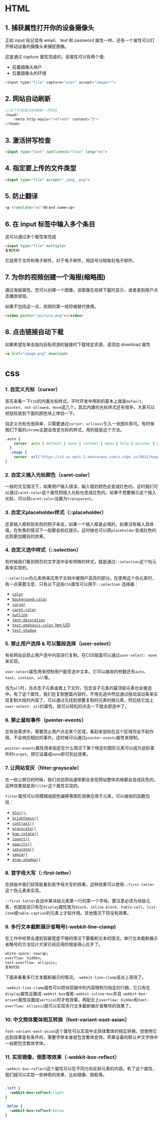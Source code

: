 # HTML

## 1. 捕获属性打开你的设备摄像头

正如 input 标记具有 email、 text 和 password 属性一样，还有一个属性可以打开移动设备的摄像头来捕捉图像。

这是通过 capture 属性完成的，该属性可以有两个值:

- 前置摄像头用户
- 后置摄像头的环境

```js
<input type="file" capture="user" accept="image/*">
```

## 2. 网站自动刷新

```js
//这个片段每10秒刷新一次网站
<head>
    <meta http-equiv="refresh" content="5">
</head>
```

## 3. 激活拼写检查

```html
<input type="text" spellcheck="true" lang="en">
```

## 4. 指定要上传的文件类型

```html
<input type="file" accept=".jpeg,.png">
```

## 5. 防止翻译

```html
<p translate="no">Brand name</p>
```

## 6. 在 input 标签中输入多个条目

这可以通过多个属性来完成

```html
<input type="file" multiple>
复制代码
```

它适用于文件和电子邮件。对于电子邮件，用逗号分隔每封电子邮件。

## 7. 为你的视频创建一个海报(缩略图)

通过海报属性，您可以创建一个图像，该图像在视频下载时显示，或者直到用户点击播放按钮。

如果不包括这一点，视频的第一帧将被替代使用。

```html
<video poster="picture.png"></video>
```

## 8. 点击链接自动下载

如果希望在单击指向目标资源的链接时下载特定资源，请添加 download 属性

```html
<a href="image.png" download>
```

# css

### 1. 自定义光标（cursor）

首先来看一下`CSS`的内置光标样式。平时开发中用到的基本上就是`default`、`pointer`、`not-allowed`、`move`这几个。其实内置的光标样式还有很多，大家可以把鼠标放到下面的颜色块上体验一下。

自定义光标也很简单，只需要通过`cursor: url(xxx)`引入一张图片即可。有时候我们下载的`chrome`主题会改变光标的样式，用的就是这个方法。

```css
.auto {
    cursor: auto | default | none | context | menu | help | pointer | progress | wait | cell | crosshair | text | vertical-text | alias | copy | move | no-drop | not-allowed | grab | grabbing | all-scroll | col-resize |row-resize | n-resize | e-resize | s-resize | w-resize |ne-resize|nw-resize|se-resize|sw-resize|ew-resize|ns-resize| nesw-resize|nwse-resize|zoom-in|zoom-out;
  }
  .image {
    cursor: url("https://s3-us-west-2.amazonaws.com/s.cdpn.io/9632/happy.png"), auto;
}
```

### 2. 自定义插入光标颜色（caret-color）

一般的交互情况下，如果用户输入错误，输入框的颜色会变成红色的。这时我们可以通过`caret-color`这个属性把插入光标也变成红色的。如果不想要展示这个插入光标，可以将`caret-color`设置为`transparent`。

### 3. 自定义placeholder样式（::placeholder）

还拿输入框校验失败的例子来说，如果一个输入框是必填的，如果没有输入具体值，在失焦的情况下一般都会标红提示。这时候也可以把`placeholder`变成红色的达到更加醒目的效果。

### 4. 自定义选中样式（::selection）

有时候我们看到网页的文字选中会有特殊的样式，就是通过`::selection`这个伪元素来实现的。

`::selection`伪元素用来应用于文档中被用户高亮的部分。在使用这个伪元素时，有一点需要注意，只有以下这些`CSS`属性可以用于`::selection` 选择器：

- [`color`](https://link.juejin.cn?target=https%3A%2F%2Fdeveloper.mozilla.org%2Fzh-CN%2Fdocs%2FWeb%2FCSS%2Fcolor)
- [`background-color`](https://link.juejin.cn?target=https%3A%2F%2Fdeveloper.mozilla.org%2Fzh-CN%2Fdocs%2FWeb%2FCSS%2Fbackground-color)
- [`cursor`](https://link.juejin.cn?target=https%3A%2F%2Fdeveloper.mozilla.org%2Fzh-CN%2Fdocs%2FWeb%2FCSS%2Fcursor)
- [`caret-color`](https://link.juejin.cn?target=https%3A%2F%2Fdeveloper.mozilla.org%2Fzh-CN%2Fdocs%2FWeb%2FCSS%2Fcaret-color)
- [`outline`](https://link.juejin.cn?target=https%3A%2F%2Fdeveloper.mozilla.org%2Fzh-CN%2Fdocs%2FWeb%2FCSS%2Foutline)
- [`text-decoration`](https://link.juejin.cn?target=https%3A%2F%2Fdeveloper.mozilla.org%2Fzh-CN%2Fdocs%2FWeb%2FCSS%2Ftext-decoration)
- [`text-emphasis-color` (en-US)](https://link.juejin.cn?target=https%3A%2F%2Fdeveloper.mozilla.org%2Fen-US%2Fdocs%2FWeb%2FCSS%2Ftext-emphasis-color)
- [`text-shadow`](https://link.juejin.cn?target=https%3A%2F%2Fdeveloper.mozilla.org%2Fzh-CN%2Fdocs%2FWeb%2FCSS%2Ftext-shadow)

### 5. 禁止用户选择 & 可以整段选择（user-select）

有些网站会禁止用户选中内容进行复制，在CSS层面可以通过`user-select: none`来实现。

`user-select`属性用来控制用户能否选中文本。它可以接收的参数还有`auto`、`text`、`contain`、`all`等。

当为`all`时，当点击子元素或者上下文时，包含该子元素的最顶层元素也会被选中。有了这个属性，我们在复制整篇内容时，不用先选中然后通过拖动滚动条来实现复制大段的内容了，可以通过先找到想要复制的元素的根元素，然后给它加上`user-select: all`的属性，就可以轻松的点击一下就全部选中了。

### 6. 禁止鼠标事件（pointer-events）

在有些需求中，需要禁止用户点击某个区域，看起来鼠标在这个区域完全不起作用，不会响应相应的事件。这时候可以通过`pointer-events`属性来限制。

`pointer-events`属性用来指定在什么情况下某个特定的图形元素可以成为鼠标事件的`target`。把它设置成`none`即可到达效果。

### 7. 让网站变灰（filter:grayscale）

在一些公祭日的时候，我们浏览网站通常都会发现网站整体风格都会变成灰色的。这种效果就是用`filter`这个属性实现的。

`filter`属性可以将模糊或颜色偏移等图形效果应用于元素，可以接收的函数包括：

- [`blur()`](https://link.juejin.cn?target=https%3A%2F%2Fdeveloper.mozilla.org%2Fen-US%2Fdocs%2FWeb%2FCSS%2Ffilter-function%2Fblur)、
- [`brightness()`](https://link.juejin.cn?target=https%3A%2F%2Fdeveloper.mozilla.org%2Fen-US%2Fdocs%2FWeb%2FCSS%2Ffilter-function%2Fbrightness)
- [`contrast()`](https://link.juejin.cn?target=https%3A%2F%2Fdeveloper.mozilla.org%2Fen-US%2Fdocs%2FWeb%2FCSS%2Ffilter-function%2Fcontrast)
- [`grayscale()`](https://link.juejin.cn?target=https%3A%2F%2Fdeveloper.mozilla.org%2Fen-US%2Fdocs%2FWeb%2FCSS%2Ffilter-function%2Fgrayscale)
- [`hue-rotate()`](https://link.juejin.cn?target=https%3A%2F%2Fdeveloper.mozilla.org%2Fen-US%2Fdocs%2FWeb%2FCSS%2Ffilter-function%2Fhue-rotate)
- [`invert()`](https://link.juejin.cn?target=https%3A%2F%2Fdeveloper.mozilla.org%2Fen-US%2Fdocs%2FWeb%2FCSS%2Ffilter-function%2Finvert)
- [`opacity()`](https://link.juejin.cn?target=https%3A%2F%2Fdeveloper.mozilla.org%2Fen-US%2Fdocs%2FWeb%2FCSS%2Ffilter-function%2Fopacity)
- [`saturate()`](https://link.juejin.cn?target=https%3A%2F%2Fdeveloper.mozilla.org%2Fen-US%2Fdocs%2FWeb%2FCSS%2Ffilter-function%2Fsaturate)
- [`sepia()`](https://link.juejin.cn?target=https%3A%2F%2Fdeveloper.mozilla.org%2Fen-US%2Fdocs%2FWeb%2FCSS%2Ffilter-function%2Fsepia)
- [`drop-shadow()`](https://link.juejin.cn?target=https%3A%2F%2Fdeveloper.mozilla.org%2Fen-US%2Fdocs%2FWeb%2FCSS%2Ffilter-function%2Fdrop-shadow)

### 8. 首字母大写（::first-letter）

在排版中我们经常能看到首字母大写的效果。这种效果可以使用`::first-letter`这个伪元素来实现。

`::first-letter`会选中某块级元素第一行的第一个字母。要注意必须为块级元素，也就是说只有在`display`属性值为`block`、`inline-block`、`table-cell`、`list-item`或`table-caption`的元素上才起作用。其他情况下将没有效果。

### 9. 多行文本截断展示省略号(-webkit-line-clamp)

在工作中经常会遇到容器宽度不够的情况下要截断文本的情况。单行文本截断展示省略号的方法估计大家已经应用的很是得心应手了。

```css
white-space: nowrap; 
overflow: hidden; 
text-overflow: ellipsis;
复制代码
```

下面来看看多行文本截断展示的情况。`-webkit-line-clamp`该派上用场了。

`-webkit-line-clamp`属性可以把块容器中的内容限制为指定的行数。它只有在`display`属性设置成`-webkit-box`或者`-webkit-inline-box`并且`-webkit-box-orient`属性设置成`vertical`时才有效果。再配合上`overflow: hidden`和`text-overflow: ellipsis`就可以实现多行文本截断展示省略号的效果了。

### 10. 中文简体繁体相互转换（font-variant-east-asian）

`font-variant-east-asian`这个属性可以实现中文简体繁体的相互转换。但使用它达到效果是有条件的，需要字体本身就包含繁体变体。苹果设备的默认中文字体中一般都包含繁体字体。

### 11. 实现镜像、倒影等效果（-webkit-box-reflect）

`-webkit-box-reflect`这个属性可以在不同方向反射元素的内容。有了这个属性，我们就可以实现一些神奇的效果，比如镜像、倒影等。

```css

.left {
  -webkit-box-reflect:right
}

.below {
  -webkit-box-reflect:below
}
```

